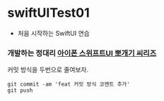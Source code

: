 # swiftUITest01
- 처음 시작하는 SwiftUI 연습

### 개발하는 정대리 [아이폰 스위프트UI 뽀개기 씨리즈](https://www.youtube.com/watch?v=LiWtjXLlhYw&list=PLgOlaPUIbynqyJHiTEv7CFaXd8g5jtogT)

커밋 방식을 두번으로 줄여보자.
```
git commit -am 'feat 커밋 방식 코멘트 추가'
git push
```